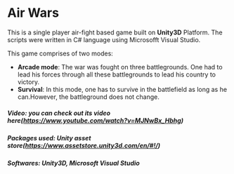 # **Air Wars**
<!-- #Windows-game -->
<!-- What is this game about -->
This is a single player air-fight based game built on **Unity3D** Platform. The scripts were written in C# language using Microsofft Visual Studio.
<!-- Levels -->
This game comprises of two modes:
* **Arcade mode**: The war was fought on three battlegrounds. One had to lead his forces through all these battlegrounds to lead his country to victory.
* **Survival**: In this mode, one has to survive in the battlefield as long as he can.However, the battleground does not change.

##### Video: you can check out its video here(https://www.youtube.com/watch?v=MJNwBx_Hbhg) 
##### Packages used: Unity asset store(https://www.assetstore.unity3d.com/en/#!/)
##### Softwares: Unity3D, Microsoft Visual Studio
